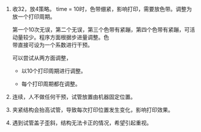 1. 收32，放4策略。
	time = 10时，色带绷紧，影响打印，需要放色带。调整为放一个打印周期。

	第一个10次无误，第二个无误，第三个色带有紧蹦，第四个色带有紧蹦，可活动量较少。程序方面根据步进量调整。色					
	带直接可设为一个系数进行干预。

	可以尝试从两方面调整，
	- 以10个打印周期进行调整。
		
	- 每个打印周期都在调整。
		
	
2. 连续，人不做任何干预，试管放置由机器固定位置。
	
3. 夹紧结构会抬高试管，导致每次打印位置发生变化，影响打印效果。
4. 遇到试管盖子歪斜，结构无法卡正的情况，希望引起重视。
